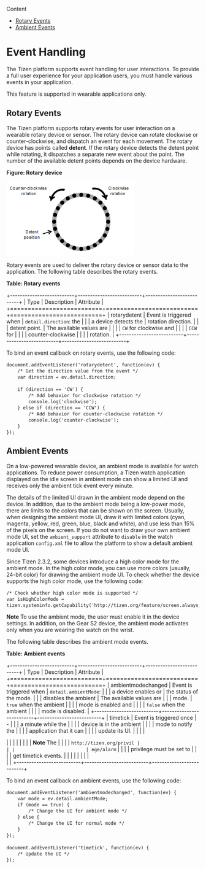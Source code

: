 

Content

-   [Rotary Events](#rotary)
-   [Ambient Events](#ambient)



Event Handling
==============

The Tizen platform supports event handling for user interactions. To
provide a full user experience for your application users, you must
handle various events in your application.

This feature is supported in wearable applications only.

Rotary Events <a name="rotary"></a>
-------------

The Tizen platform supports rotary events for user interaction on a
wearable rotary device or sensor. The rotary device can rotate clockwise
or counter-clockwise, and dispatch an event for each movement. The
rotary device has points called **detent**. If the rotary device detects
the detent point while rotating, it dispatches a separate new event
about the point. The number of the available detent points depends on
the device hardware.

**Figure: Rotary device**

![Rotary device](./media/rotary-event.png)

Rotary events are used to deliver the rotary device or sensor data to
the application. The following table describes the rotary events.

**Table: Rotary events**

+--------------------------+--------------------------+--------------------------+
| Type                     | Description              | Attribute                |
+==========================+==========================+==========================+
| rotarydetent             | Event is triggered when  | `detail.direction`: the  |
|                          | a device detects the     | rotation direction.      |
|                          | detent point.            | The available values are |
|                          |                          | `CW` for clockwise and   |
|                          |                          | `CCW` for                |
|                          |                          | counter-clockwise        |
|                          |                          | rotation.                |
+--------------------------+--------------------------+--------------------------+

To bind an event callback on rotary events, use the following code:

``` {.prettyprint}
document.addEventListener('rotarydetent', function(ev) {
    /* Get the direction value from the event */
    var direction = ev.detail.direction;

    if (direction == 'CW') {
        /* Add behavior for clockwise rotation */
        console.log('clockwise');
    } else if (direction == 'CCW') {
        /* Add behavior for counter-clockwise rotation */
        console.log('counter-clockwise');
    }
});
```

Ambient Events <a name="ambient"></a>
--------------

On a low-powered wearable device, an ambient mode is available for watch
applications. To reduce power consumption, a Tizen watch application
displayed on the idle screen in ambient mode can show a limited UI and
receives only the ambient tick event every minute.

The details of the limited UI drawn in the ambient mode depend on the
device. In addition, due to the ambient mode being a low-power mode,
there are limits to the colors that can be shown on the screen. Usually,
when designing the ambient mode UI, draw it with limited colors (cyan,
magenta, yellow, red, green, blue, black and white), and use less than
15% of the pixels on the screen. If you do not want to draw your own
ambient mode UI, set the `ambient_support` attribute to `disable` in the
watch application `config.xml` file to allow the platform to show a
default ambient mode UI.

Since Tizen 2.3.2, some devices introduce a high color mode for the
ambient mode. In the high color mode, you can use more colors (usually,
24-bit color) for drawing the ambient mode UI. To check whether the
device supports the high color mode, use the following code:

``` {.prettyprint}
/* Check whether high color mode is supported */
var isHighColorMode = tizen.systeminfo.getCapability('http://tizen.org/feature/screen.always_on.high_color');
```

<div class="note">

**Note** To use the ambient mode, the user must enable it in the device
settings. In addition, on the Gear S2 device, the ambient mode activates
only when you are wearing the watch on the wrist.

</div>

The following table describes the ambient mode events.

**Table: Ambient events**

+--------------------------+--------------------------+--------------------------+
| Type                     | Description              | Attribute                |
+==========================+==========================+==========================+
| ambientmodechanged       | Event is triggered when  | `detail.ambientMode`:    |
|                          | a device enables or      | the status of the mode.  |
|                          | disables the ambient     | The available values are |
|                          | mode.                    | `true` when the ambient  |
|                          |                          | mode is enabled and      |
|                          |                          | `false` when the ambient |
|                          |                          | mode is disabled.        |
+--------------------------+--------------------------+--------------------------+
| timetick                 | Event is triggered once  | -                        |
|                          | a minute while the       |                          |
|                          | device is in the ambient |                          |
|                          | mode to notify the       |                          |
|                          | application that it can  |                          |
|                          | update its UI.           |                          |
|                          | <div class="note">       |                          |
|                          |                          |                          |
|                          | **Note** The             |                          |
|                          | `http://tizen.org/privil |                          |
|                          | ege/alarm`               |                          |
|                          | privilege must be set to |                          |
|                          | get timetick events.     |                          |
|                          |                          |                          |
|                          | </div>                   |                          |
+--------------------------+--------------------------+--------------------------+

To bind an event callback on ambient events, use the following code:

``` {.prettyprint}
document.addEventListener('ambientmodechanged', function(ev) {
    var mode = ev.detail.ambientMode;
    if (mode == true) {
        /* Change the UI for ambient mode */
    } else {
        /* Change the UI for normal mode */
    }
});

document.addEventListener('timetick', function(ev) {
    /* Update the UI */
});
```

